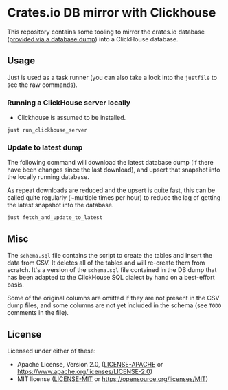 # Crates.io DB mirror with Clickhouse

This repository contains some tooling to mirror the crates.io database ([provided via a database dump](https://crates.io/data-access#database-dumps)) into a ClickHouse database.

## Usage

Just is used as a task runner (you can also take a look into the `justfile` to see the raw commands).

### Running a ClickHouse server locally

- Clickhouse is assumed to be installed.

```shell
just run_clickhouse_server
```

### Update to latest dump

The following command will download the latest database dump (if there have been changes since the last download), and upsert that snapshot into the locally running database.

As repeat downloads are reduced and the upsert is quite fast, this can be called quite regularly (~multiple times per hour) to reduce the lag of getting the latest snapshot into the database.

```
just fetch_and_update_to_latest
```

## Misc

The `schema.sql` file contains the script to create the tables and insert the data from CSV.
It deletes all of the tables and will re-create them from scratch.
It's a version of the `schema.sql` file contained in the DB dump that has been adapted to the ClickHouse SQL dialect by hand on a best-effort basis.

Some of the original columns are omitted if they are not present in the CSV dump files, and some columns are not yet included in the schema (see `TODO` comments in the file).

## License

Licensed under either of these:

- Apache License, Version 2.0, ([LICENSE-APACHE](LICENSE-APACHE) or
  https://www.apache.org/licenses/LICENSE-2.0)
- MIT license ([LICENSE-MIT](LICENSE-MIT) or
  https://opensource.org/licenses/MIT)